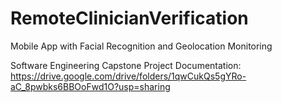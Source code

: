 # RemoteClinicianVerification
Mobile App with Facial Recognition and Geolocation Monitoring

Software Engineering Capstone Project
Documentation: https://drive.google.com/drive/folders/1qwCukQs5gYRo-aC_8pwbks6BBOoFwd1O?usp=sharing
